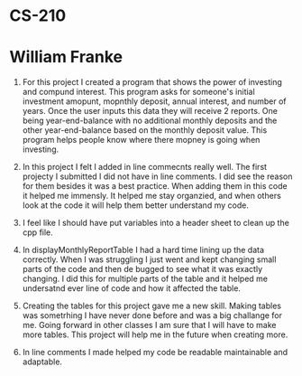 # CS-210
# William Franke

1) For this project I created a program that shows the power of investing and compund interest. This program asks for someone's
   initial investment amopunt, mopnthly deposit, annual interest, and number of years. Once the user inputs this data they will
   receive 2 reports. One being year-end-balance with no additional monthly deposits and the other year-end-balance based on the
   monthly deposit value. This program helps people know where there mopney is going when investing.

2) In this project I felt I added in line commecnts really well. The first projecty I submitted I did not have in line comments.
   I did see the reason for them besides it was a best practice. When adding them in this code it helped me immensly. It helped
   me stay organzied, and when others look at the code it will help them better understand my code.

3) I feel like I should have put variables into a header sheet to clean up the cpp file.
   
4) In displayMonthlyReportTable I had a hard time lining up the data correctly. When I was struggling I just went and kept
   changing small parts of the code and then de bugged to see what it was exactly changing. I did this for multiple parts of
   the table and it helped me undersatnd ever line of code and how it affected the table.

5) Creating the tables for this project gave me a new skill. Making tables was sometrhing I have never done before and was a
   big challange for me. Going forward in other classes I am sure that I will have to make more tables. This project will help
   me in the future when creating more.

6) In line comments I made helped my code be readable maintainable and adaptable.

